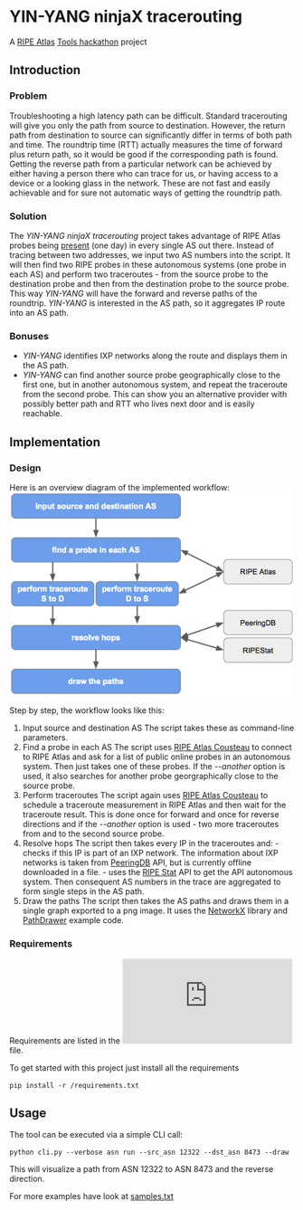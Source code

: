 # YIN-YANG ninjaX tracerouting
A [RIPE Atlas][1] [Tools hackathon][2] project

[1]: https://atlas.ripe.net/ "atlas.ripe.net"
[2]: https://atlas.ripe.net/hackathon/tools-2015/ "atlas.ripe.net/hackathon/tools-2015"


## Introduction
### Problem
Troubleshooting a high latency path can be difficult. Standard tracerouting will give you only the path from source to destination. However, the return path from destination to source can significantly differ in terms of both path and time. The roundtrip time (RTT) actually measures the time of forward plus return path, so it would be good if the corresponding path is found.
Getting the reverse path from a particular network can be achieved by either having a person there who can trace for us, or having access to a device or a looking glass in the network. These are not fast and easily achievable and for sure not automatic ways of getting the roundtrip path.
### Solution
The *YIN-YANG ninjaX tracerouting* project takes advantage of RIPE Atlas probes being [present][3] (one day) in every single AS out there. Instead of tracing between two addresses, we input two AS numbers into the script. It will then find two RIPE probes in these autonomous systems (one probe in each AS) and perform two traceroutes - from the source probe to the destination probe and then from the destination probe to the source probe. This way *YIN-YANG* will have the forward and reverse paths of the roundtrip.
*YIN-YANG* is interested in the AS path, so it aggregates IP route into an AS path.
### Bonuses
 * *YIN-YANG* identifies IXP networks along the route and displays them in the AS path.
 * *YIN-YANG* can find another source probe geographically close to the first one, but in another autonomous system, and repeat the traceroute from the second probe. This can show you an alternative provider with possibly better path and RTT who lives next door and is easily reachable. 

[3]: https://atlas.ripe.net/results/maps/network-coverage/ "atlas.ripe.net/results/maps/network-coverage"

## Implementation
### Design
Here is an overview diagram of the implemented workflow:
![Workflow diagram](https://github.com/bigzaqui/yinyang/blob/master/README.resource/workflow.png)

Step by step, the workflow looks like this:
 1. Input source and destination AS
 	The script takes these as command-line parameters.
 2. Find a probe in each AS
 	The script uses [RIPE Atlas Cousteau][4] to connect to RIPE Atlas and ask for a list of public online probes in an autonomous system. Then just takes one of these probes.
 	If the *--another* option is used, it also searches for another probe georgraphically close to the source probe.
 3. Perform traceroutes
 	The script again uses [RIPE Atlas Cousteau][4] to schedule a traceroute measurement in RIPE Atlas and then wait for the traceroute result. This is done once for forward and once for reverse directions and if the *--another* option is used - two more traceroutes from and to the second source probe.
 4. Resolve hops
 	The script then takes every IP in the traceroutes and:
 		- checks if this IP is part of an IXP network. The information about IXP networks is taken from [PeeringDB][6] API, but is currently offline downloaded in a file.
 		- uses the [RIPE Stat][5] API to get the API autonomous system. Then consequent AS numbers in the trace are aggregated to form single steps in the AS path.
 5. Draw the paths
 	The script then takes the AS paths and draws them in a single graph exported to a png image. It uses the [NetworkX][7] library and [PathDrawer][8] example code.

[4]: https://github.com/RIPE-NCC/ripe-atlas-cousteau "github.com/RIPE-NCC/ripe-atlas-cousteau"
[5]: https://stat.ripe.net/ "stat.ripe.net"
[6]: http://docs.peeringdb.com/#peeringdb-20 "http://docs.peeringdb.com/#peeringdb-20"
[7]: https://github.com/networkx/ "github.com/networkx"
[8]: https://networkx.lanl.gov/trac/attachment/ticket/199/PathDrawer.py

### Requirements
Requirements are listed in the ![requirements.txt](https://github.com/bigzaqui/yinyang/blob/master/yinyang/requirements.txt) file.

To get started with this project just install all the requirements

```
pip install -r /requirements.txt
```

## Usage
The tool can be executed via a simple CLI call:

```
python cli.py --verbose asn run --src_asn 12322 --dst_asn 8473 --draw 
```

This will visualize a path from ASN 12322 to ASN 8473 and the reverse direction. 

For more examples have look at [samples.txt](https://raw.githubusercontent.com/bigzaqui/yinyang/master/samples.txt)


